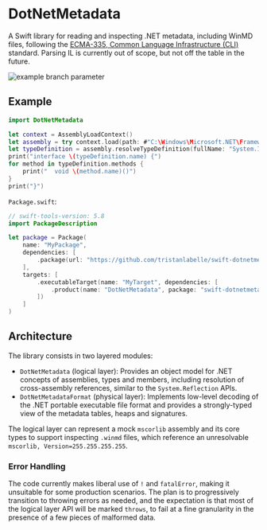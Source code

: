 # DotNetMetadata

A Swift library for reading and inspecting .NET metadata, including WinMD files, following the [ECMA-335, Common Language Infrastructure (CLI)](https://www.ecma-international.org/publications-and-standards/standards/ecma-335/) standard. Parsing IL is currently out of scope, but not off the table in the future.

![example branch parameter](https://github.com/tristanlabelle/swift-dotnetmetadata/actions/workflows/build-and-test.yml/badge.svg?branch=main)

## Example

```swift
import DotNetMetadata

let context = AssemblyLoadContext()
let assembly = try context.load(path: #"C:\Windows\Microsoft.NET\Framework64\v4.0.30319\mscorlib.dll"#)
let typeDefinition = assembly.resolveTypeDefinition(fullName: "System.IDisposable")!
print("interface \(typeDefinition.name) {")
for method in typeDefinition.methods {
    print("  void \(method.name)()")
}
print("}")
```

`Package.swift`:

```swift
// swift-tools-version: 5.8
import PackageDescription

let package = Package(
    name: "MyPackage",
    dependencies: [
        .package(url: "https://github.com/tristanlabelle/swift-dotnetmetadata", branch: "main")
    ],
    targets: [
        .executableTarget(name: "MyTarget", dependencies: [
            .product(name: "DotNetMetadata", package: "swift-dotnetmetadata")
        ])
    ]
)
```

## Architecture

The library consists in two layered modules:

- `DotNetMetadata` (logical layer): Provides an object model for .NET concepts of assemblies, types and members, including resolution of cross-assembly references, similar to the `System.Reflection` APIs.
- `DotNetMetadataFormat` (physical layer): Implements low-level decoding of the .NET portable executable file format and provides a strongly-typed view of the metadata tables, heaps and signatures.

The logical layer can represent a mock `mscorlib` assembly and its core types to support inspecting `.winmd` files, which reference an unresolvable `mscorlib, Version=255.255.255.255`.

### Error Handling

The code currently makes liberal use of `!` and `fatalError`, making it unsuitable for some production scenarios. The plan is to progressively transition to throwing errors as needed, and the expectation is that most of the logical layer API will be marked `throws`, to fail at a fine granularity in the presence of a few pieces of malformed data.
